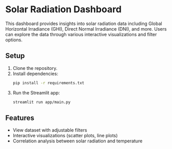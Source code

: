 # Solar Radiation Dashboard

This dashboard provides insights into solar radiation data including Global Horizontal Irradiance (GHI), Direct Normal Irradiance (DNI), and more. Users can explore the data through various interactive visualizations and filter options.

## Setup

1. Clone the repository.
2. Install dependencies:
    ```bash
    pip install -r requirements.txt
    ```
3. Run the Streamlit app:
    ```bash
    streamlit run app/main.py
    ```

## Features

- View dataset with adjustable filters
- Interactive visualizations (scatter plots, line plots)
- Correlation analysis between solar radiation and temperature
